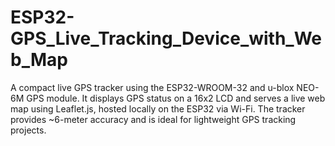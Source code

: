 # ESP32-GPS_Live_Tracking_Device_with_Web_Map
A compact live GPS tracker using the ESP32-WROOM-32 and u-blox NEO-6M GPS module. It displays GPS status on a 16x2 LCD and serves a live web map using Leaflet.js, hosted locally on the ESP32 via Wi-Fi. The tracker provides ~6-meter accuracy and is ideal for lightweight GPS tracking projects.
